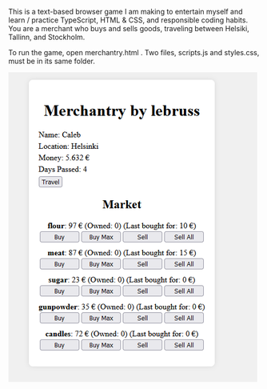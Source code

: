 This is a text-based browser game I am making to entertain myself and learn / practice TypeScript, HTML & CSS, and responsible coding habits.
You are a merchant who buys and sells goods, traveling between Helsiki, Tallinn, and Stockholm.

To run the game, open merchantry.html . Two files, scripts.js and styles.css, must be in its same folder.

![Gameplay screenshot](https://github.com/lebruss/Merchantry/blob/main/merchantry-july-21.png?raw=true)
